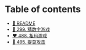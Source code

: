 # Table of contents

* [📔 README](README.md)
* [💚 299. 猜数字游戏](<README (1).md>)
* [❤ 488. 祖玛游戏](488.-zu-ma-you-xi.md)
* [💚 495. 提莫攻击](495.-ti-mo-gong-ji.md)
